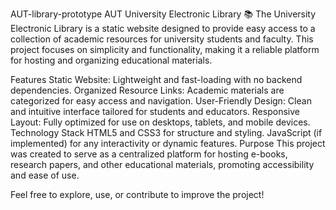 AUT-library-prototype
AUT University Electronic Library 📚 The University Electronic Library is a static website designed to provide easy access to a collection of academic resources for university students and faculty. This project focuses on simplicity and functionality, making it a reliable platform for hosting and organizing educational materials.

Features Static Website: Lightweight and fast-loading with no backend dependencies. Organized Resource Links: Academic materials are categorized for easy access and navigation. User-Friendly Design: Clean and intuitive interface tailored for students and educators. Responsive Layout: Fully optimized for use on desktops, tablets, and mobile devices. Technology Stack HTML5 and CSS3 for structure and styling. JavaScript (if implemented) for any interactivity or dynamic features. Purpose This project was created to serve as a centralized platform for hosting e-books, research papers, and other educational materials, promoting accessibility and ease of use.

Feel free to explore, use, or contribute to improve the project!
